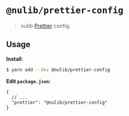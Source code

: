 # `@nulib/prettier-config`

> nulib [Prettier](https://prettier.io) config.

## Usage

**Install**:

```bash
$ yarn add --dev @nulib/prettier-config
```

**Edit `package.json`**:

```jsonc
{
  // ...
  "prettier": "@nulib/prettier-config"
}
```
